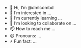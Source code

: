 - 👋 Hi, I’m @dmlcombd
- 👀 I’m interested in ...
- 🌱 I’m currently learning ...
- 💞️ I’m looking to collaborate on ...
- 📫 How to reach me ...
- 😄 Pronouns: ...
- ⚡ Fun fact: ...

<!---
dmlcombd/dmlcombd is a ✨ special ✨ repository because its `README.md` (this file) appears on your GitHub profile.
You can click the Preview link to take a look at your changes.
--->
